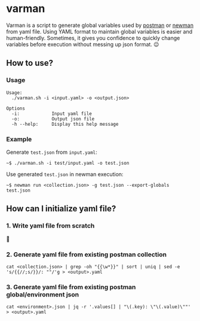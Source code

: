 varman
======

Varman is a script to generate global variables used by [postman](https://www.getpostman.com/) or [newman](https://github.com/postmanlabs/newman) from yaml file. Using YAML format to maintain global variables is easier and human-friendly. Sometimes, it gives you confidence to quickly change variables before execution without messing up json format. :wink:

## How to use?

### Usage

```
Usage:
  ./varman.sh -i <input.yaml> -o <output.json>

Options
  -i:            Input yaml file
  -o:            Output json file
  -h --help:     Display this help message
```

### Example

Generate `test.json` from `input.yaml`:

```
~$ ./varman.sh -i test/input.yaml -o test.json
```

Use generated `test.json` in newman execution:

```
~$ newman run <collection.json> -g test.json --export-globals test.json
```

## How can I initialize yaml file?

### 1. Write yaml file from scratch

:pencil:

### 2. Generate yaml file from existing postman collection

```
cat <collection.json> | grep -oh "{{\w*}}" | sort | uniq | sed -e 's/{{//;s/}}/: ""/'g > <output>.yaml
```

### 3. Generate yaml file from existing postman global/environment json

```
cat <environment>.json | jq -r '.values[] | "\(.key): \"\(.value)\""' > <output>.yaml
```
